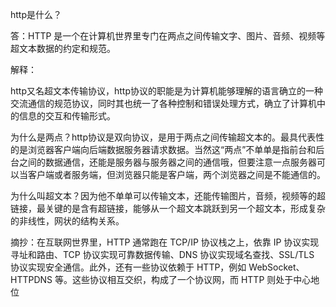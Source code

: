 http是什么？

答：HTTP 是一个在计算机世界里专门在两点之间传输文字、图片、音频、视频等超文本数据的约定和规范。

解释：

http又名超文本传输协议，http协议的职能是为计算机能够理解的语言确立的一种交流通信的规范协议，同时其也统一了各种控制和错误处理方式，确立了计算机中的信息的交互和传输形式。 

为什么是两点？http协议是双向协议，是用于两点之间传输超文本的。最具代表性的是浏览器客户端向后端数据服务器请求数据。当然这“两点”不单单是指前台和后台之间的数据通信，还能是服务器与服务器之间的通信哦，但要注意一点服务器可以当客户端或者服务端，但浏览器只能是客户端，两个浏览器之间是不能通信的。

为什么叫超文本？因为他不单单可以传输文本，还能传输图片，音频，视频等的超链接，最关键的是含有超链接，能够从一个超文本跳跃到另一个超文本，形成复杂的非线性，网状的结构关系。

摘抄：在互联网世界里，HTTP 通常跑在 TCP/IP 协议栈之上，依靠 IP 协议实现寻址和路由、TCP 协议实现可靠数据传输、DNS 协议实现域名查找、SSL/TLS 协议实现安全通信。此外，还有一些协议依赖于 HTTP，例如 WebSocket、HTTPDNS 等。这些协议相互交织，构成了一个协议网，而 HTTP 则处于中心地位

